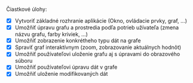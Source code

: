 Čiastkové úlohy:
- [x] Vytvoriť základné rozhranie aplikácie (Okno, ovládacie prvky, graf, ...)
- [x] Umožňiť úpravu grafu a prostredia podľa potrieb užívateľa (zmena názvu grafu, farby kriviek, ...) 
- [x] Umožňiť zobrazenie konkrétheho typu dát na grafe
- [x] Spraviť graf interaktívnym (zoom, zobrazovanie aktuálnych hodnôt)
- [x] Umožňiť používateľovi uloženie grafu aj s úpravami do obrazového súboru
- [x] Umožňiť používateľovi úpravu dát v grafe
- [x] Umožňiť uloženie modifikovaných dát
